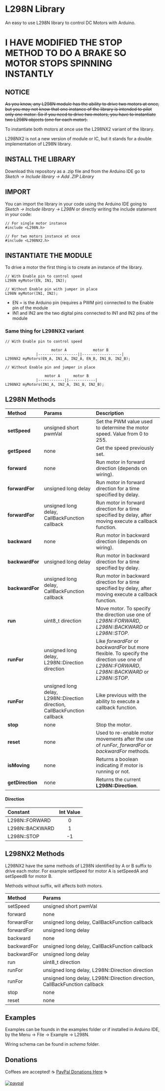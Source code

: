 # L298N Library

An easy to use L298N library to control DC Motors with Arduino.

# I HAVE MODIFIED THE STOP METHOD TO DO A BRAKE SO MOTOR STOPS SPINNING INSTANTLY

## NOTICE

~~As you know, any L298N module has the ability to drive two motors at once, but you may not know that one instance of the library is intended to pilot only one motor. So if you need to drive two motors, you have to instantiate two L298N objects (one for each motor).~~

To instantiate both motors at once use the L298NX2 variant of the library.

L298NX2 is not a new version of module or IC,
but it stands for a double implementation of L298N library.

## INSTALL THE LIBRARY

Download this repository as a .zip file and from the Arduino IDE go to _Sketch -> Include library -> Add .ZIP Library_

## IMPORT

You can import the library in your code using the Arduino IDE going to _Sketch -> Include library -> L298N_
or directly writing the include statement in your code:

```
// For single motor instance
#include <L298N.h>
```

```
// For two motors instance at once
#include <L298NX2.h>
```

## INSTANTIATE THE MODULE

To drive a motor the first thing is to create an instance of the library.

```
// With Enable pin to control speed
L298N myMotor(EN, IN1, IN2);
```

```
// Without Enable pin with jumper in place
L298N myMotor(IN1, IN2);
```

- EN = is the Arduino pin (requires a PWM pin) connected to the Enable pin of the module
- IN1 and IN2 are the two digital pins connected to IN1 and IN2 pins of the module

### Same thing for L298NX2 variant

```
// With Enable pin to control speed

                     motor A            motor B
              |------------------||------------------|
L298NX2 myMotors(EN_A, IN1_A, IN2_A, EN_B, IN1_B, IN2_B);
```

```
// Without Enable pin and jumper in place

                  motor A      motor B
              |------------||------------|
L298NX2 myMotors(IN1_A, IN2_A, IN1_B, IN2_B);
```

## L298N Methods

| Method           | Params                                                                     | Description                                                                                                                                     |
| :--------------- | :------------------------------------------------------------------------- | :---------------------------------------------------------------------------------------------------------------------------------------------- |
| **setSpeed**     | unsigned short pwmVal                                                      | Set the PWM value used to determine the motor speed. Value from 0 to 255.                                                                       |
| **getSpeed**     | none                                                                       | Get the speed previously set.                                                                                                                   |
| **forward**      | none                                                                       | Run motor in forward direction (depends on wiring).                                                                                             |
| **forwardFor**   | unsigned long delay                                                        | Run motor in forward direction for a time specified by delay.                                                                                   |
| **forwardFor**   | unsigned long delay, CallBackFunction callback                             | Run motor in forward direction for a time specified by delay, after moving execute a callback function.                                         |
| **backward**     | none                                                                       | Run motor in backward direction (depends on wiring).                                                                                            |
| **backwardFor**  | unsigned long delay                                                        | Run motor in backward direction for a time specified by delay.                                                                                  |
| **backwardFor**  | unsigned long delay, CallBackFunction callback                             | Run motor in backward direction for a time specified by delay, after moving execute a callback function.                                        |
| **run**          | uint8_t direction                                                          | Move motor. To specify the direction use one of _L298N::FORWARD_, _L298N::BACKWARD_ or _L298N::STOP_.                                           |
| **runFor**       | unsigned long delay, L298N::Direction direction                            | Like _forwardFor_ or _backwardFor_ but more flexible. To specify the direction use one of _L298N::FORWARD_, _L298N::BACKWARD_ or _L298N::STOP_. |
| **runFor**       | unsigned long delay, L298N::Direction direction, CallBackFunction callback | Like previous with the ability to execute a callback function.                                                                                  |
| **stop**         | none                                                                       | Stop the motor.                                                                                                                                 |
| **reset**        | none                                                                       | Used to re-enable motor movements after the use of _runFor_, _forwardFor_ or _backwardFor_ methods.                                             |
| **isMoving**     | none                                                                       | Returns a boolean indicating if motor is running or not.                                                                                        |
| **getDirection** | none                                                                       | Returns the current **L298N::Direction**.                                                                                                       |

#### Direction

| Constant        | Int Value |
| :-------------- | :-------: |
| L298N::FORWARD  |     0     |
| L298N::BACKWARD |     1     |
| L298N::STOP     |    -1     |

## L298NX2 Methods

L298NX2 have the same methods of L298N identified by A or B suffix to drive each motor. For example setSpeed for motor A is setSpeedA and setSpeedB for motor B.

Methods without suffix, will affects both motors.

| Method      | Params                                                                     |
| :---------- | :------------------------------------------------------------------------- |
| setSpeed    | unsigned short pwmVal                                                      |
| forward     | none                                                                       |
| forwardFor  | unsigned long delay, CallBackFunction callback                             |
| forwardFor  | unsigned long delay                                                        |
| backward    | none                                                                       |
| backwardFor | unsigned long delay, CallBackFunction callback                             |
| backwardFor | unsigned long delay                                                        |
| run         | uint8_t direction                                                          |
| runFor      | unsigned long delay, L298N::Direction direction                            |
| runFor      | unsigned long delay, L298N::Direction direction, CallBackFunction callback |
| stop        | none                                                                       |
| reset       | none                                                                       |

## Examples

Examples can be founds in the examples folder or if installed in Arduino IDE, by the Menu -> File -> Example -> L298N.

Wiring schema can be found in _schema_ folder.

## Donations

Coffees are accepted!
:coffee: [PayPal Donations Here](https://www.paypal.com/cgi-bin/webscr?cmd=_s-xclick&hosted_button_id=GRNEA99RCC3U4) :coffee:

[![paypal](https://www.paypalobjects.com/en_US/i/btn/btn_donateCC_LG.gif)](https://www.paypal.com/cgi-bin/webscr?cmd=_s-xclick&hosted_button_id=GRNEA99RCC3U4)
